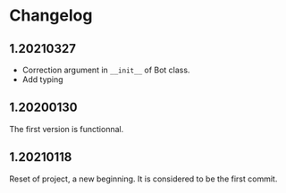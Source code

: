 # Changelog

## 1.20210327

 * Correction argument in `__init__` of Bot class.
 * Add typing

## 1.20200130

The first version is functionnal.

## 1.20210118

Reset of project, a new beginning.
It is considered to be the first commit.